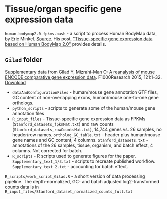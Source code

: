 # Tissue/organ specific gene expression data

`human-bodymap2.0-fpkms.bash` - a script to process Human BodyMap data, by Eric Minkel. [Source](https://gist.github.com/ericminikel/7533289). His post, ["Tissue-specific gene expression data based on Human BodyMap 2.0"](http://www.cureffi.org/2013/07/11/tissue-specific-gene-expression-data-based-on-human-bodymap-2-0/) provides details.

## `Gilad` folder

Supplementary data from Gilad Y, Mizrahi-Man O: [A reanalysis of mouse ENCODE comparative gene expression data](http://f1000research.com/articles/4-121/v1). F1000Research 2015, 121:1–32. [Download](https://zenodo.org/record/17606)

- `dataAndConfigurationFiles` - human/mouse gene annotation GTF files, GC content of non-overlapping exons, human/mouse one-to-one gene orthologs.
- `python_scripts` - scripts to generate some of the human/mouse gene annotation files
- `R_input_files` - Tissue-specific gene expression data as FPKMs (`Stanford_datasets_fpkmMat.txt`) and raw counts (`Stanford_datasets_rawCountsMat.txt`), 14,744 genes vs. 26 samples, no header/row names. `ortholog_GC_table.txt` - header plus human/mouse gene names and GC content, 4 columns. `Stanford_datasets.txt` - annotations of the 26 samples,  tissue, organism, and batch effect, 4 columns. Not corrected for batch.
- `R_scripts` - R scripts used to generate figures for the paper. `Supplementary_text_1/3.txt` - scripts to recreate published workflow. `Supplementary_text_2.txt` - accounting for batch effect.

`R_scripts/work_script_Gilad.R` - a short version of data processing pipeline. The depth-normalized, GC- and batch adjusted log2-transformed counts data is in `R_input_files/Stanford_dataset_normalized_counts_full.txt`


